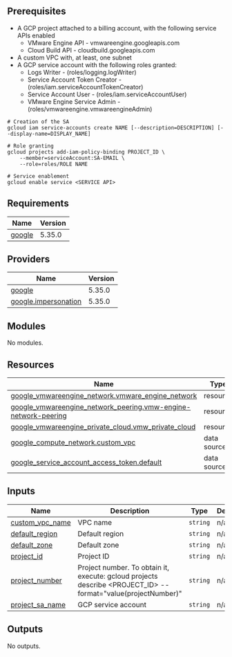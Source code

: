 ## Prerequisites

- A GCP project attached to a billing account, with the following service APIs enabled
    - VMware Engine API - vmwareengine.googleapis.com
    - Cloud Build API - cloudbuild.googleapis.com
- A custom VPC with, at least, one subnet
- A GCP service account with the following roles granted:
    - Logs Writer - (roles/logging.logWriter)
    - Service Account Token Creator - (roles/iam.serviceAccountTokenCreator)
    - Service Account User - (roles/iam.serviceAccountUser)
    - VMware Engine Service Admin - (roles/vmwareengine.vmwareengineAdmin)

```
# Creation of the SA
gcloud iam service-accounts create NAME [--description=DESCRIPTION] [--display-name=DISPLAY_NAME]

# Role granting
gcloud projects add-iam-policy-binding PROJECT_ID \
    --member=serviceAccount:SA-EMAIL \
    --role=roles/ROLE NAME
```

```
# Service enablement
gcloud enable service <SERVICE API>
```







## Requirements

| Name | Version |
|------|---------|
| <a name="requirement_google"></a> [google](#requirement\_google) | 5.35.0 |

## Providers

| Name | Version |
|------|---------|
| <a name="provider_google"></a> [google](#provider\_google) | 5.35.0 |
| <a name="provider_google.impersonation"></a> [google.impersonation](#provider\_google.impersonation) | 5.35.0 |

## Modules

No modules.

## Resources

| Name | Type |
|------|------|
| [google_vmwareengine_network.vmware_engine_network](https://registry.terraform.io/providers/hashicorp/google/5.35.0/docs/resources/vmwareengine_network) | resource |
| [google_vmwareengine_network_peering.vmw-engine-network-peering](https://registry.terraform.io/providers/hashicorp/google/5.35.0/docs/resources/vmwareengine_network_peering) | resource |
| [google_vmwareengine_private_cloud.vmw_private_cloud](https://registry.terraform.io/providers/hashicorp/google/5.35.0/docs/resources/vmwareengine_private_cloud) | resource |
| [google_compute_network.custom_vpc](https://registry.terraform.io/providers/hashicorp/google/5.35.0/docs/data-sources/compute_network) | data source |
| [google_service_account_access_token.default](https://registry.terraform.io/providers/hashicorp/google/5.35.0/docs/data-sources/service_account_access_token) | data source |

## Inputs

| Name | Description | Type | Default | Required |
|------|-------------|------|---------|:--------:|
| <a name="input_custom_vpc_name"></a> [custom\_vpc\_name](#input\_custom\_vpc\_name) | VPC name | `string` | n/a | yes |
| <a name="input_default_region"></a> [default\_region](#input\_default\_region) | Default region | `string` | n/a | yes |
| <a name="input_default_zone"></a> [default\_zone](#input\_default\_zone) | Default zone | `string` | n/a | yes |
| <a name="input_project_id"></a> [project\_id](#input\_project\_id) | Project ID | `string` | n/a | yes |
| <a name="input_project_number"></a> [project\_number](#input\_project\_number) | Project number. To obtain it, execute: gcloud projects describe <PROJECT\_ID> --format="value(projectNumber)" | `string` | n/a | yes |
| <a name="input_project_sa_name"></a> [project\_sa\_name](#input\_project\_sa\_name) | GCP service account | `string` | n/a | yes |

## Outputs

No outputs.
